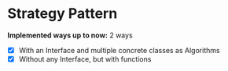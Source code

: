 # Strategy Pattern

**Implemented ways up to now:** 2 ways
 - [x] With an Interface and multiple concrete classes as Algorithms
 - [x] Without any Interface, but with functions
